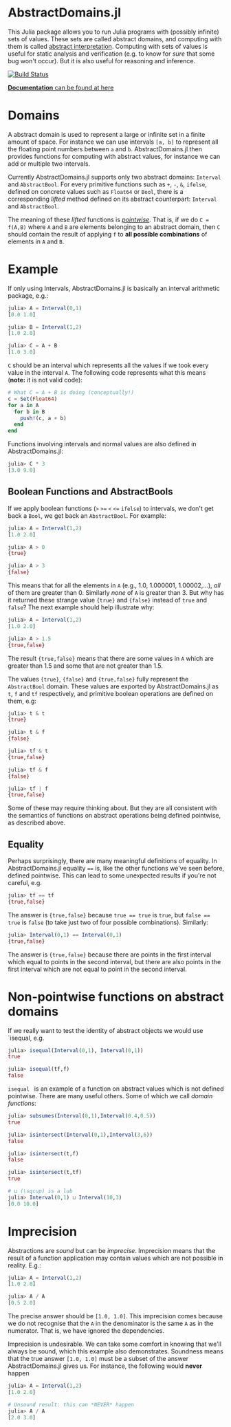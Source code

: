 # AbstractDomains.jl

This Julia package allows you to run Julia programs with (possibly infinite) sets of values.  These sets are called abstract domains, and computing with them is called [abstract interpretation](http://en.wikipedia.org/wiki/Abstract_interpretation).  Computing with sets of values is useful for static analysis and verification (e.g. to know for *sure* that some bug won't occur).  But it is also useful for reasoning and inference.

[![Build Status](https://travis-ci.org/zenna/AbstractDomains.jl.svg?branch=master)](https://travis-ci.org/zenna/AbstractDomains.jl)

[__Documentation__ can be found at here](abstractdomainsjl.readthedocs.org)

# Domains

A abstract domain is used to represent a large or infinite set in a finite amount of space.  For instance we can use intervals `[a, b]` to represent all the floating point numbers between `a` and `b`.  AbstractDomains.jl then provides functions for computing with abstract values, for instance we can add or multiple two intervals.

Currently AbstractDomains.jl supports only two abstract domains: `Interval` and `AbstractBool`.  For every primitive functions such as `+`, `-`, `&`, `ifelse`, defined on concrete values such as `Float64` or `Bool`, there is a  corresponding *lifted* method defined on its abstract counterpart: `Interval` and `AbstractBool`.

The meaning of these *lifted* functions is [*pointwise*](http://en.wikipedia.org/wiki/Pointwise).  That is, if we do `C = f(A,B)` where `A` and `B` are elements belonging to an abstract domain, then `C` should contain the result of applying `f` to __all possible combinations__ of elements in `A` and `B`.

# Example

If only using Intervals, AbstractDomains.jl is basically an interval arithmetic package, e.g.:

```julia
julia> A = Interval(0,1)
[0.0 1.0]

julia> B = Interval(1,2)
[1.0 2.0]

julia> C = A + B
[1.0 3.0]
```

`C` should be an interval which represents all the values if we took every value in the interval `A`.  The following code represents what this means (__note:__ it is not valid code):

```julia
# What C = A + B is doing (conceptually!)
c = Set(Float64)
for a in A
  for b in B
    push!(c, a + b)
  end
end
```

Functions involving intervals and normal values are also defined in AbstractDomains.jl:

```julia
julia> C * 3
[3.0 9.0]
```

## Boolean Functions and AbstractBools

If we apply boolean functions (`>` `>=` `<` `<=` `ifelse`) to intervals, we don't get back a `Bool`, we get back an `AbstractBool`.  For example:

```julia
julia> A = Interval(1,2)
[1.0 2.0]

julia> A > 0
{true}

julia> A > 3
{false}
```

This means that for all the elements in `A` (e.g., 1.0, 1.000001, 1.00002,...), *all* of them are greater than 0.  Similarly _none_ of `A` is greater than 3. But why has it returned these strange value `{true}` and `{false}` instead of `true` and `false`?  The next example should help illustrate why:

```julia
julia> A = Interval(1,2)
[1.0 2.0]

julia> A > 1.5
{true,false}
```

The result `{true,false}` means that there are some values in `A` which are greater than 1.5 and some that are not greater than 1.5.

The values `{true}`, `{false}` and `{true,false}` fully represent the `AbstractBool` domain.  These values are exported by AbstractDomains.jl as `t`, `f` and `tf` respectively, and primitive boolean operations are defined on them, e.g:

```julia
julia> t & t
{true}

julia> t & f
{false}

julia> tf & t
{true,false}

julia> tf & f
{false}

julia> tf | f
{true,false}
```

Some of these may require thinking about.  But they are all consistent with the semantics of functions on abstract operations being defined pointwise, as described above.

## Equality
Perhaps surprisingly, there are many meaningful definitions of equality.  In AbstractDomains.jl equality `==` is, like the other functions we've seen before, defined pointwise.  This can lead to some unexpected results if you're not careful, e.g.

```julia
julia> tf == tf
{true,false}

```

The answer is `{true,false}` because `true == true` is `true`, but `false == true` is `false` (to take just two of four possible combinations).  Similarly:

```julia
julia> Interval(0,1) == Interval(0,1)
{true,false}
```

The answer is `{true,false}` because there are points in the first interval which equal to points in the second interval, but there are also points in the first interval which are not equal to point in the second interval.

# Non-pointwise functions on abstract domains
If we really want to test the identity of abstract objects we would use `isequal, e.g.

```julia
julia> isequal(Interval(0,1), Interval(0,1))
true

julia> isequal(tf,f)
false
```


`isequal ` is an example of a function on abstract values which is not defined pointwise.  There are many useful others.  Some of which we call *domain functions*:

```julia
julia> subsumes(Interval(0,1),Interval(0.4,0.5))
true

julia> isintersect(Interval(0,1),Interval(3,6))
false

julia> isintersect(t,f)
false

julia> isintersect(t,tf)
true

# ⊔ (\sqcup) is a lub
julia> Interval(0,1) ⊔ Interval(10,3)
[0.0 10.0]
```

# Imprecision

Abstractions are *sound* but can be *imprecise*.  Imprecision means that the result of a function application may contain values which are not possible in reality. E.g.:

```julia
julia> A = Interval(1,2)
[1.0 2.0]

julia> A / A
[0.5 2.0]
```

The precise answer should be `[1.0, 1.0]`.  This imprecision comes because we do not recognise that the `A` in the denominator is the same `A` as in the numerator.  That is, we have ignored the dependencies.

Imprecision is undesirable.  We can take some comfort in knowing that we'll always be sound, which this example also demonstrates.  Soundness means that the true answer `[1.0, 1.0]` must be a subset of the answer AbstractDomains.jl gives us.  For instance, the following would __never__ happen

```julia
julia> A = Interval(1,2)
[1.0 2.0]

# Unsound result: this can *NEVER* happen
julia> A / A
[2.0 3.0]
```